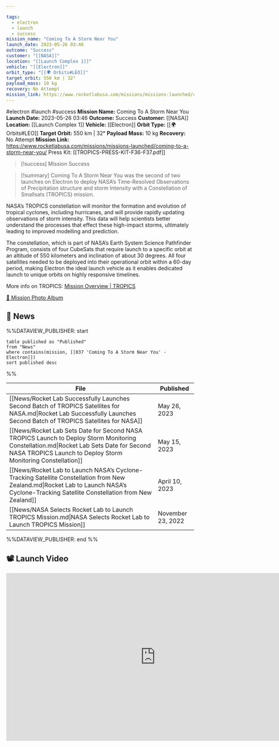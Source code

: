 ```yaml
---

tags:
  - electron
  - launch
  - success
mission_name: "Coming To A Storm Near You"
launch_date: 2023-05-26 03:46
outcome: "Success"
customer: "[[NASA]]"
location: "[[Launch Complex 1]]"
vehicle: "[[Electron]]"
orbit_type: "[[🌍 Orbits#LEO]]"
target_orbit: 550 km | 32°
payload_mass: 10 kg
recovery: No Attempt
mission_link: https://www.rocketlabusa.com/missions/missions-launched/coming-to-a-storm-near-you/
---
```


#electron #launch #success
**Mission Name:** Coming To A Storm Near You
**Launch Date:** 2023-05-26 03:46
**Outcome:** Success
**Customer:** [[NASA]]
**Location:** [[Launch Complex 1]]
**Vehicle:** [[Electron]]
**Orbit Type:** [[🌍 Orbits#LEO]]
**Target Orbit:** 550 km | 32°
**Payload Mass:** 10 kg
**Recovery:** No Attempt
**Mission Link:** https://www.rocketlabusa.com/missions/missions-launched/coming-to-a-storm-near-you/
Press Kit: [[TROPICS-PRESS-KIT-F36-F37.pdf]]

>[!success] Mission Success

>[!summary]
Coming To A Storm Near You was the second of two launches on Electron to deploy NASA’s Time-Resolved Observations of Precipitation structure and storm Intensity with a Constellation of Smallsats (TROPICS) mission.
>
NASA’s TROPICS constellation will monitor the formation and evolution of tropical cyclones, including hurricanes, and will provide rapidly updating observations of storm intensity. This data will help scientists better understand the processes that effect these high-impact storms, ultimately leading to improved modelling and prediction.
>
The constellation, which is part of NASA’s Earth System Science Pathfinder Program, consists of four CubeSats that require launch to a specific orbit at an altitude of 550 kilometers and inclination of about 30 degrees. All four satellites needed to be deployed into their operational orbit within a 60-day period, making Electron the ideal launch vehicle as it enables dedicated launch to unique orbits on highly responsive timelines. 
>
More info on TROPICS: [Mission Overview | TROPICS](https://tropics.ll.mit.edu/CMS/tropics/Mission-Overview)
>
[📸 Mission Photo Album](https://www.flickr.com/photos/rocketlab/albums/72177720308583318/)

## 📰 News
%%DATAVIEW_PUBLISHER: start
```
table published as "Published"
from "News"
where contains(mission, [[037 'Coming To A Storm Near You' - Electron]])
sort published desc
```
%%

| File                                                                                                                                                                                                   | Published         |
| ------------------------------------------------------------------------------------------------------------------------------------------------------------------------------------------------------ | ----------------- |
| [[News/Rocket Lab Successfully Launches Second Batch of TROPICS Satellites for NASA.md\|Rocket Lab Successfully Launches Second Batch of TROPICS Satellites for NASA]]                                 | May 26, 2023      |
| [[News/Rocket Lab Sets Date for Second NASA TROPICS Launch to Deploy Storm Monitoring Constellation.md\|Rocket Lab Sets Date for Second NASA TROPICS Launch to Deploy Storm Monitoring Constellation]] | May 15, 2023      |
| [[News/Rocket Lab to Launch NASA’s Cyclone-Tracking Satellite Constellation from New Zealand.md\|Rocket Lab to Launch NASA’s Cyclone-Tracking Satellite Constellation from New Zealand]]               | April 10, 2023    |
| [[News/NASA Selects Rocket Lab to Launch TROPICS Mission.md\|NASA Selects Rocket Lab to Launch TROPICS Mission]]                                                                                       | November 23, 2022 |

%%DATAVIEW_PUBLISHER: end %%

## 📽️ Launch Video

<iframe width="800" height="450" src="https://www.youtube.com/embed/hhuJsjQH8fU" title="Rocket Lab&#39;s Electron - Coming To A Storm Near You Mission" frameborder="0" allow="accelerometer; autoplay; clipboard-write; encrypted-media; gyroscope; picture-in-picture; web-share" referrerpolicy="strict-origin-when-cross-origin" allowfullscreen></iframe>     
